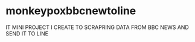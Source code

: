 # monkeypoxbbcnewtoline
IT MINI PROJECT I CREATE TO SCRAPRING DATA FROM BBC NEWS AND SEND IT TO LINE
